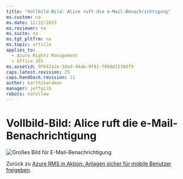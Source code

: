 ```yaml
---
title: "Vollbild-Bild: Alice ruft die e-Mail-Benachrichtigung"
ms.custom: na
ms.date: 12/22/2015
ms.reviewer: na
ms.suite: na
ms.tgt_pltfrm: na
ms.topic: article
applies_to: 
  - Azure Rights Management
  - Office 365
ms.assetid: 9f642a2e-58ad-44ab-9f81-f890d15380f9
caps.latest.revision: 25
caps.handback.revision: 11
author: karthikaraman
manager: jeffgilb
robots: nofollow
---
```

# Vollbild-Bild: Alice ruft die e-Mail-Benachrichtigung
![Großes Bild für E-Mail-Benachrichtigung](../../ems/AADRightsMgmt/media/AzRMS_StoryboardEmaill4.PNG "AzRMS_StoryboardEmaill4")

Zurück zu [Azure RMS in Aktion: Anlagen sicher für mobile Benutzer freigeben](http://technet.microsoft.com/library/jj585026.aspx#BKMK_Example_SharingApp).


